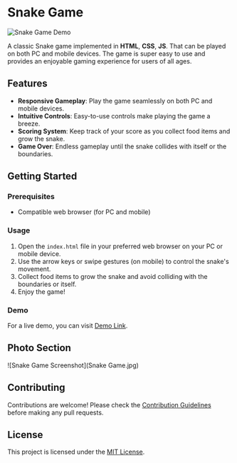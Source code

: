 # Snake Game

![Snake Game Demo](link-to-your-demo-gif-or-screenshot.gif)

A classic Snake game implemented in **HTML**, **CSS**, **JS**. That can be played on both PC and mobile devices. The game is super easy to use and provides an enjoyable gaming experience for users of all ages.

## Features

- **Responsive Gameplay**: Play the game seamlessly on both PC and mobile devices.
- **Intuitive Controls**: Easy-to-use controls make playing the game a breeze.
- **Scoring System**: Keep track of your score as you collect food items and grow the snake.
- **Game Over**: Endless gameplay until the snake collides with itself or the boundaries.

## Getting Started

### Prerequisites

- Compatible web browser (for PC and mobile)


### Usage

1. Open the `index.html` file in your preferred web browser on your PC or mobile device.
2. Use the arrow keys or swipe gestures (on mobile) to control the snake's movement.
3. Collect food items to grow the snake and avoid colliding with the boundaries or itself.
4. Enjoy the game!

### Demo

For a live demo, you can visit [Demo Link](https://syedmoin-lab.github.io/Snake-Game/).

## Photo Section

![Snake Game Screenshot](Snake Game.jpg)


## Contributing

Contributions are welcome! Please check the [Contribution Guidelines](CONTRIBUTING.md) before making any pull requests.

## License

This project is licensed under the [MIT License](LICENSE).

